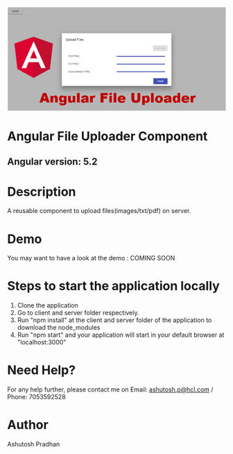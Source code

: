 ![image](https://github.com/AshuHCL/angular-file-uploader/blob/master/Angular-File-Uploader.PNG)
# Angular File Uploader Component
## Angular version: 5.2

# Description
A reusable component to upload files(images/txt/pdf) on server.

# Demo
You may want to have a look at the demo : COMING SOON

# Steps to start the application locally
1. Clone the application
2. Go to client and server folder respectively.
2. Run "npm install" at the client and server folder of the application to download the node_modules
3. Run "npm start" and your application will start in your default browser at "localhost:3000"

# Need Help?
For any help further, please contact me on Email: ashutosh.p@hcl.com / Phone: 7053592528

# Author
Ashutosh Pradhan
